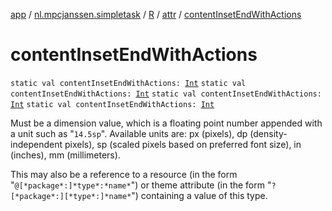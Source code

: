 [app](../../../index.md) / [nl.mpcjanssen.simpletask](../../index.md) / [R](../index.md) / [attr](index.md) / [contentInsetEndWithActions](.)

# contentInsetEndWithActions

`static val contentInsetEndWithActions: `[`Int`](https://kotlinlang.org/api/latest/jvm/stdlib/kotlin/-int/index.html)
`static val contentInsetEndWithActions: `[`Int`](https://kotlinlang.org/api/latest/jvm/stdlib/kotlin/-int/index.html)
`static val contentInsetEndWithActions: `[`Int`](https://kotlinlang.org/api/latest/jvm/stdlib/kotlin/-int/index.html)
`static val contentInsetEndWithActions: `[`Int`](https://kotlinlang.org/api/latest/jvm/stdlib/kotlin/-int/index.html)

Must be a dimension value, which is a floating point number appended with a unit such as "`14.5sp`". Available units are: px (pixels), dp (density-independent pixels), sp (scaled pixels based on preferred font size), in (inches), mm (millimeters).

This may also be a reference to a resource (in the form "`@[*package*:]*type*:*name*`") or theme attribute (in the form "`?[*package*:][*type*:]*name*`") containing a value of this type.

